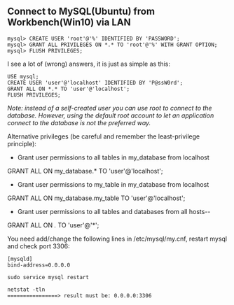 ## Connect to MySQL(Ubuntu) from Workbench(Win10) via LAN 

```console
mysql> CREATE USER 'root'@'%' IDENTIFIED BY 'PASSWORD';
mysql> GRANT ALL PRIVILEGES ON *.* TO 'root'@'%' WITH GRANT OPTION;
mysql> FLUSH PRIVILEGES;
```

I see a lot of (wrong) answers, it is just as simple as this:

```console
USE mysql;
CREATE USER 'user'@'localhost' IDENTIFIED BY 'P@ssW0rd';
GRANT ALL ON *.* TO 'user'@'localhost';
FLUSH PRIVILEGES;
```
_Note: instead of a self-created user you can use root to connect to the database. 
However, using the default root account to let an application connect to the database is not the preferred way._

Alternative privileges (be careful and remember the least-privilege principle):

- Grant user permissions to all tables in my_database from localhost

GRANT ALL ON my_database.* TO 'user'@'localhost';

- Grant user permissions to my_table in my_database from localhost

GRANT ALL ON my_database.my_table TO 'user'@'localhost';

- Grant user permissions to all tables and databases from all hosts--

GRANT ALL ON *.* TO 'user'@'*';

You need add/change the following lines in /etc/mysql/my.cnf, restart mysql and check port 3306:
```console
[mysqld]
bind-address=0.0.0.0

sudo service mysql restart

netstat -tln
================> result must be: 0.0.0.0:3306
```
